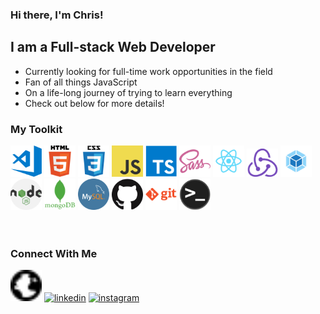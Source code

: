 ### Hi there, I'm Chris!
## I am a Full-stack Web Developer
- Currently looking for full-time work opportunities in the field
- Fan of all things JavaScript
- On a life-long journey of trying to learn everything
- Check out below for more details!

### My Toolkit  
<div>
    <img  width="50" alt="Visual Studio Code"  src="./assets/vs.png"/>  
    <img  width="50" alt="HTML"  src="./assets/html.png"/>  
    <img  width="50" alt="CSS"  src="./assets/css.png"/>  
    <img  width="50" alt="JavaScript"  src="./assets/javascript.png"/>  
    <img  width="50" alt="TypeScript"  src="./assets/ts.png"/>  
    <img  width="50" alt="Sass"  src="./assets/sass.png"/>  
    <img  width="50" alt="React"  src="./assets/react.png"/>  
    <img  width="50" alt="Redux"  src="./assets/redux.png"/>  
    <img  width="50" alt="Webpack"  src="./assets/webpack.png"/>  
    <img  width="50" alt="Nodejs"  src="./assets/nodejs.png"/>
    <img  width="50" alt="MongoDB"  src="./assets/mongo.png"/>
    <img  width="50" alt="MySQL"  src="./assets/mysql.png"/>
    <img  width="50" alt="GitHub"  src="./assets/github.png"/>
    <img  width="50" alt="Git"  src="./assets/git.png"/>
    <img  width="50" alt="Terminal"  src="./assets/terminal.png"/>
</div>
<br/>
<br/>

### Connect With Me  

<div>
    <a href="https://ikim1991.github.io/portfolio" target="_blank" rel="noreferrer"><img width="50" alt="portfolio" src="https://raw.githubusercontent.com/iconic/open-iconic/master/svg/globe.svg" /></a>
    <a href="https://www.linkedin.com/in/ikim91/" target="_blank" rel="noreferrer"><img width="50" alt="linkedin" src="https://cdn.jsdelivr.net/npm/simple-icons@v3/icons/linkedin.svg" /></a>
    <a href="https://www.instagram.com/ikim91/" target="_blank" rel="noreferrer"><img width="50" alt="instagram" src="https://cdn.jsdelivr.net/npm/simple-icons@v3/icons/instagram.svg" /></a>
</div>